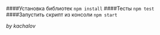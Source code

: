 ####Установка библиотек
``npm install``
####Тесты
``npm test``
####Запустить скрипт из консоли
``npm start``

_by kachalov_